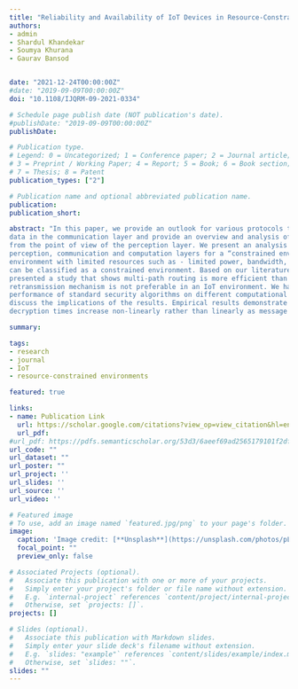 ```yaml
---
title: "Reliability and Availability of IoT Devices in Resource-Constrained Environments."
authors: 
- admin
- Shardul Khandekar
- Soumya Khurana
- Gaurav Bansod


date: "2021-12-24T00:00:00Z"
#date: "2019-09-09T00:00:00Z"
doi: "10.1108/IJQRM-09-2021-0334"

# Schedule page publish date (NOT publication's date).
#publishDate: "2019-09-09T00:00:00Z"
publishDate:

# Publication type.
# Legend: 0 = Uncategorized; 1 = Conference paper; 2 = Journal article;
# 3 = Preprint / Working Paper; 4 = Report; 5 = Book; 6 = Book section;
# 7 = Thesis; 8 = Patent
publication_types: ["2"]

# Publication name and optional abbreviated publication name.
publication:
publication_short: 

abstract: "In this paper, we provide an outlook for various protocols that are used for the transmission of
data in the communication layer and provide an overview and analysis of device reliability
from the point of view of the perception layer. We present an analysis on design metrics like
perception, communication and computation layers for a “constrained environment”. An
environment with limited resources such as - limited power, bandwidth, compute, memory etc.
can be classified as a constrained environment. Based on our literature survey we have also
presented a study that shows multi-path routing is more efficient than single-path and the
retransmission mechanism is not preferable in an IoT environment. We have also tested the
performance of standard security algorithms on different computational architectures and
discuss the implications of the results. Empirical results demonstrate that encryption &
decryption times increase non-linearly rather than linearly as message size increases."

summary: 

tags:
- research
- journal 
- IoT
- resource-constrained environments

featured: true

links:
- name: Publication Link
  url: https://scholar.google.com/citations?view_op=view_citation&hl=en&user=ojZm1pYAAAAJ&citation_for_view=ojZm1pYAAAAJ:u-x6o8ySG0sC
  url_pdf: 
#url_pdf: https://pdfs.semanticscholar.org/53d3/6aeef69ad2565179101f2df971e34f156d87.pdf
url_code: ""
url_dataset: ""
url_poster: ""
url_project: ''
url_slides: ''
url_source: ''
url_video: ''

# Featured image
# To use, add an image named `featured.jpg/png` to your page's folder. 
image:
  caption: 'Image credit: [**Unsplash**](https://unsplash.com/photos/pLCdAaMFLTE)'
  focal_point: ""
  preview_only: false

# Associated Projects (optional).
#   Associate this publication with one or more of your projects.
#   Simply enter your project's folder or file name without extension.
#   E.g. `internal-project` references `content/project/internal-project/index.md`.
#   Otherwise, set `projects: []`.
projects: []

# Slides (optional).
#   Associate this publication with Markdown slides.
#   Simply enter your slide deck's filename without extension.
#   E.g. `slides: "example"` references `content/slides/example/index.md`.
#   Otherwise, set `slides: ""`.
slides: ""
---
```


